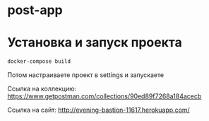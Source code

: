 # post-app

# Установка и запуск проекта
```bash
docker-compose build
```
Потом настраиваете проект в settings и запускаете

Ссылка на коллекцию: https://www.getpostman.com/collections/90ed89f7268a184acecb

Ccылка на сайт: http://evening-bastion-11617.herokuapp.com/

